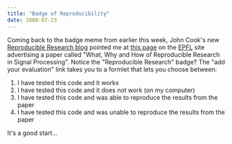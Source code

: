 ```yaml
---
title: "Badge of Reproducibility"
date: 2008-07-23
---
```

Coming back to the badge meme from earlier this week, John Cook's new <a href="http://reproducibleresearch.org/blog/">Reproducible Research blog</a> pointed me at <a href="http://rr.epfl.ch/17/">this page</a> on the <a href="http://rr.epfl.ch">EPFL</a> site advertising a paper called "What, Why and How of Reproducible Research in Signal Processing".  Notice the "Reproducible Research" badge?  The "add your evaluation" link takes you to a formlet that lets you choose between:
<ol>
  <li>I have tested this code and it works</li>
  <li>I have tested this code and it does not work (on my computer)</li>
  <li>I have tested this code and was able to reproduce the results from the paper</li>
  <li>I have tested this code and was unable to reproduce the results from the paper</li>
</ol>
It's a good start…
